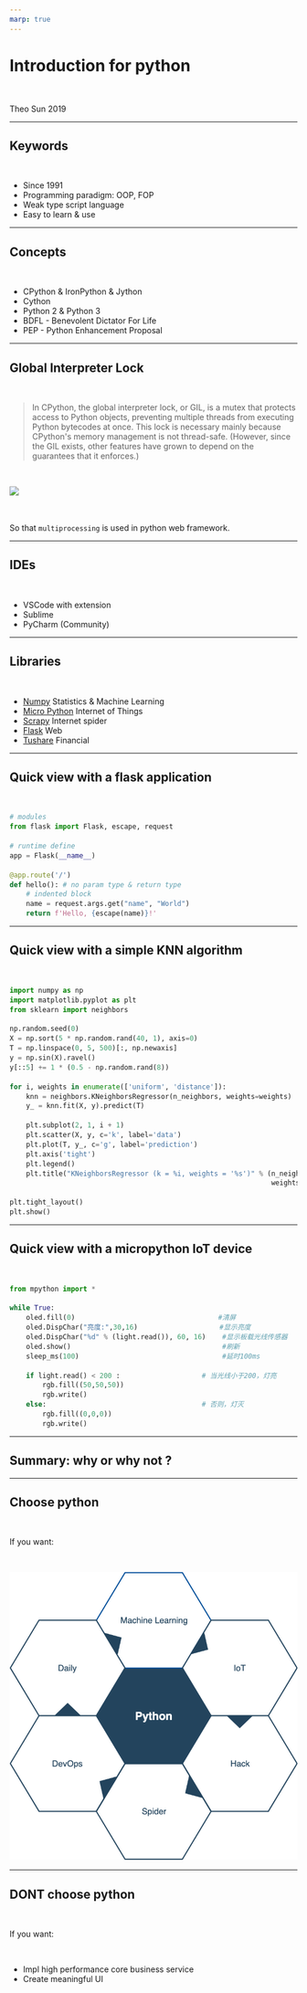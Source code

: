 ```yaml
---
marp: true
---
```


# Introduction for python

<br>

Theo Sun
2019

---

## Keywords

<br>

* Since 1991
* Programming paradigm: OOP, FOP
* Weak type script language
* Easy to learn & use

---

## Concepts

<br>

* CPython & IronPython & Jython
* Cython
* Python 2 & Python 3
* BDFL - Benevolent Dictator For Life
* PEP - Python Enhancement Proposal

---

## Global Interpreter Lock

<br>

> In CPython, the global interpreter lock, or GIL, is a mutex that protects access to Python objects, preventing multiple threads from executing Python bytecodes at once. This lock is necessary mainly because CPython's memory management is not thread-safe. (However, since the GIL exists, other features have grown to depend on the guarantees that it enforces.)

<br>

![](https://res.cloudinary.com/digf90pwi/image/upload/v1563180809/GIL_2cpu_x2quuq.png)

<br>

So that `multiprocessing` is used in python web framework.

---

## IDEs

<br>

* VSCode with extension
* Sublime
* PyCharm (Community)

---

## Libraries

<br>

* [Numpy](https://www.numpy.org) Statistics & Machine Learning
* [Micro Python](https://micropython.org) Internet of Things
* [Scrapy](https://scrapy.org/) Internet spider
* [Flask](https://github.com/pallets/flask) Web
* [Tushare](http://tushare.org) Financial

---

## Quick view with a flask application

<br>

```python
# modules
from flask import Flask, escape, request

# runtime define
app = Flask(__name__)

@app.route('/')
def hello(): # no param type & return type
    # indented block
    name = request.args.get("name", "World")
    return f'Hello, {escape(name)}!'
```

---

## Quick view with a simple KNN algorithm

<br>

```python
import numpy as np
import matplotlib.pyplot as plt
from sklearn import neighbors

np.random.seed(0)
X = np.sort(5 * np.random.rand(40, 1), axis=0)
T = np.linspace(0, 5, 500)[:, np.newaxis]
y = np.sin(X).ravel()
y[::5] += 1 * (0.5 - np.random.rand(8))

for i, weights in enumerate(['uniform', 'distance']):
    knn = neighbors.KNeighborsRegressor(n_neighbors, weights=weights)
    y_ = knn.fit(X, y).predict(T)

    plt.subplot(2, 1, i + 1)
    plt.scatter(X, y, c='k', label='data')
    plt.plot(T, y_, c='g', label='prediction')
    plt.axis('tight')
    plt.legend()
    plt.title("KNeighborsRegressor (k = %i, weights = '%s')" % (n_neighbors,
                                                                weights))

plt.tight_layout()
plt.show()
```


---

## Quick view with a micropython IoT device

<br>


```python
from mpython import *

while True:
    oled.fill(0)                                   #清屏
    oled.DispChar("亮度:",30,16)                    #显示亮度
    oled.DispChar("%d" % (light.read()), 60, 16)    #显示板载光线传感器
    oled.show()                                     #刷新
    sleep_ms(100)                                   #延时100ms

    if light.read() < 200 :                    # 当光线小于200，灯亮
        rgb.fill((50,50,50))
        rgb.write()
    else:                                      # 否则，灯灭
        rgb.fill((0,0,0))
        rgb.write()
```

---


## Summary: why or why not ?

---

## Choose python

<br>

If you want:

<br>

![bg 40%](./imgs/Python.png)

---

## DONT choose python

<br>

If you want:

<br>

* Impl high performance core business service
* Create meaningful UI
